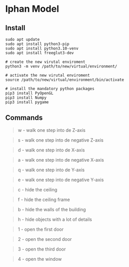 # Iphan Model

## Install

```shell
sudo apt update
sudo apt install python3-pip
sudo apt install python3.10-venv
sudo apt install freeglut3-dev

# create the new virutal enviroment
python3 -m venv /path/to/new/virtual/environment/

# activate the new virutal enviroment
source /path/to/new/virtual/environment/bin/activate

# install the mandatory python packages
pip3 install PyOpenGL
pip3 install Numpy
pip3 install pygame
```

## Commands

> w - walk one step into de Z-axis

> s - walk one step into de negative Z-axis

> d - walk one step into de X-axis

> a - walk one step into de negative X-axis

> q - walk one step into de Y-axis

> e - walk one step into de negative Y-axis

> c - hide the ceiling

> f - hide the ceiling frame

> b - hide the walls of the building

> h - hide objects with a lot of details

> 1 - open the first door

> 2 - open the second door

> 3 - open the third door

> 4 - open the window

